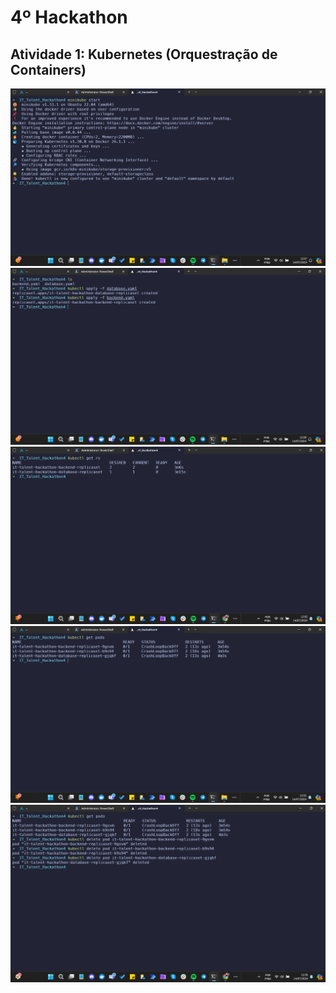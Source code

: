 # 4º Hackathon

## Atividade 1: Kubernetes (Orquestração de Containers)

![](prints/1-minikube-start.png)
![](prints/2-replicaset-created.png)
![](prints/3-kubectl-get-rs.png)
![](prints/4-kubectl-get-pods.png)
![](prints/5-kubectl-delete-pod.png)
